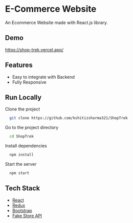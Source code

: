 # E-Commerce Website

An Ecommerce Website made with React.js library.

## Demo

https://shop-trek.vercel.app/

## Features

- Easy to integrate with Backend
- Fully Responsive

## Run Locally

Clone the project

```bash
  git clone https://github.com/kshitizsharma321/ShopTrek
```

Go to the project directory

```bash
  cd ShopTrek
```

Install dependencies

```bash
  npm install
```

Start the server

```bash
  npm start
```

## Tech Stack

* [React](https://reactjs.org/)
* [Redux](https://redux.js.org/)
* [Bootstrap](https://getbootstrap.com/)
* [Fake Store API](https://fakestoreapi.com/)
